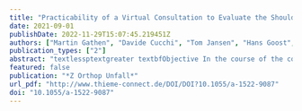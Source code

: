 ```yaml
---
title: "Practicability of a Virtual Consultation to Evaluate the Shoulder Joint"
date: 2021-09-01
publishDate: 2022-11-29T15:07:45.219451Z
authors: ["Martin Gathen", "Davide Cucchi", "Tom Jansen", "Hans Goost", "Frank Alexander Schildberg", "Christof Burger", "Dieter Christian Wirtz", "Koroush Kabir", "Kristian Welle"]
publication_types: ["2"]
abstract: "textlessptextgreater textbfObjective In the course of the corona pandemic, resource conservation and the protection of further infections have made it necessary to break new ground in the organisation of orthopaedic and trauma surgery consultations. One solution is consistent digitisation and the offer of video consultation hours. In this study, non-contact examination of patients with shoulder disorders is described and critically examined.textless/ptextgreater textlessptextgreater textbfMethods Thirty patients who presented with pathologies of the shoulder joint in a university outpatient clinic were subjected to a physical examination in a conventional and contactless manner. The data obtained on mobility, function and provocation test of both examinations were compared to draw conclusions about the virtual feasibility.textless/ptextgreater textlessptextgreater textbfResults 46% of the patients suffered from a traumatic shoulder lesion, and 54% showed degenerative lesions. The assessment of mobility showed a high correlation of 70 – 90% between the two examinations. Common tests to evaluate the supraspinatus, infraspinatus, subscapularis and the long head of the biceps could be adequately performed in a contactless version by more than three quarters of the patients, but with low-to-moderate performance values.textless/ptextgreater textlessptextgreater textbfConclusion Contact-less examination is particularly disadvantageous when evaluating stability criteria. For the medical history and functional test, there were no significant differences between the classic consultation and contactless consultation. Although virtual consultation is a widespread and valuable addition in pandemic times, it cannot replace a safe assessment and indication by personal examination.textless/ptextgreater"
featured: false
publication: "*Z Orthop Unfall*"
url_pdf: "http://www.thieme-connect.de/DOI/DOI?10.1055/a-1522-9087"
doi: "10.1055/a-1522-9087"
---
```


